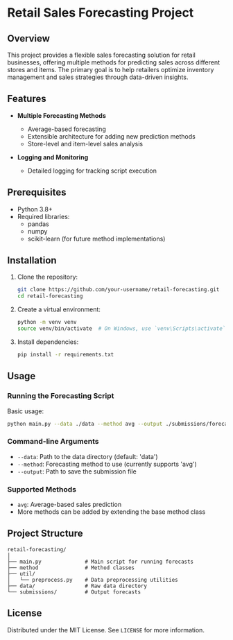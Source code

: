 # Retail Sales Forecasting Project

## Overview

This project provides a flexible sales forecasting solution for retail businesses, offering multiple methods for predicting sales across different stores and items. The primary goal is to help retailers optimize inventory management and sales strategies through data-driven insights.

## Features

- **Multiple Forecasting Methods**
  - Average-based forecasting
  - Extensible architecture for adding new prediction methods
  - Store-level and item-level sales analysis
  
- **Logging and Monitoring**
  - Detailed logging for tracking script execution

## Prerequisites

- Python 3.8+
- Required libraries:
  - pandas
  - numpy
  - scikit-learn (for future method implementations)

## Installation

1. Clone the repository:
   ```bash
   git clone https://github.com/your-username/retail-forecasting.git
   cd retail-forecasting
   ```

2. Create a virtual environment:
   ```bash
   python -m venv venv
   source venv/bin/activate  # On Windows, use `venv\Scripts\activate`
   ```

3. Install dependencies:
   ```bash
   pip install -r requirements.txt
   ```

## Usage

### Running the Forecasting Script

Basic usage:
```bash
python main.py --data ./data --method avg --output ./submissions/forecast.csv
```

### Command-line Arguments

- `--data`: Path to the data directory (default: 'data')
- `--method`: Forecasting method to use (currently supports 'avg')
- `--output`: Path to save the submission file

### Supported Methods

- `avg`: Average-based sales prediction
- More methods can be added by extending the base method class

## Project Structure

```
retail-forecasting/
│
├── main.py              # Main script for running forecasts
├── method               # Method classes
├── util/
│   └── preprocess.py    # Data preprocessing utilities
├── data/                # Raw data directory
└── submissions/         # Output forecasts
```

## License

Distributed under the MIT License. See `LICENSE` for more information.
